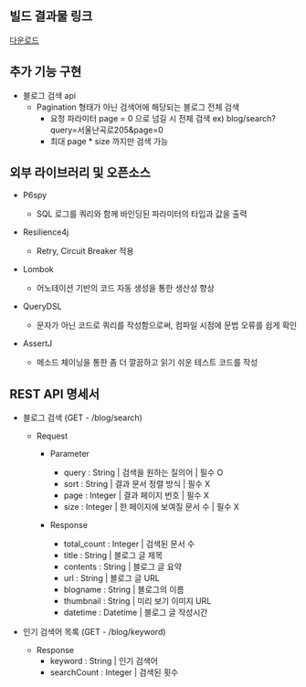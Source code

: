 
## 빌드 결과물 링크
[다운로드](https://raw.githubusercontent.com/jerodis10/blogSearch/master/excute/blogSearch-0.0.1-SNAPSHOT.jar)


## 추가 기능 구현
- 블로그 검색 api
  - Pagination 형태가 아닌 검색어에 해당되는 블로그 전체 검색 
    - 요청 파라미터 page = 0 으로 넘길 시 전체 검색  ex) blog/search?query=서울난곡로205&page=0
    - 최대 page * size 까지만 검색 가능


## 외부 라이브러리 및 오픈소스
- P6spy 
  - SQL 로그를 쿼리와 함께 바인딩된 파라미터의 타입과 값을 출력

- Resilience4j
  - Retry, Circuit Breaker 적용

- Lombok
  - 어노테이션 기반의 코드 자동 생성을 통한 생산성 향상

- QueryDSL
  - 문자가 아닌 코드로 쿼리를 작성함으로써, 컴파일 시점에 문법 오류를 쉽게 확인

- AssertJ
  - 메소드 체이닝을 통한 좀 더 깔끔하고 읽기 쉬운 테스트 코드를 작성


## REST API 명세서
- 블로그 검색 (GET - /blog/search)
  - Request
    - Parameter
      - query : String | 검색을 원하는 질의어 | 필수 O
      - sort : String | 결과 문서 정렬 방식 | 필수 X
      - page : Integer | 결과 페이지 번호 | 필수 X
      - size : Integer | 한 페이지에 보여질 문서 수 | 필수 X
    
    - Response
      - total_count : Integer | 검색된 문서 수
      - title : String | 블로그 글 제목
      - contents : String | 블로그 글 요약
      - url : String | 블로그 글 URL
      - blogname : String | 블로그의 이름
      - thumbnail : String | 미리 보기 이미지 URL
      - datetime : Datetime | 블로그 글 작성시간

- 인기 검색어 목록 (GET - /blog/keyword)
  - Response
    - keyword : String | 인기 검색어
    - searchCount : Integer | 검색된 횟수
     